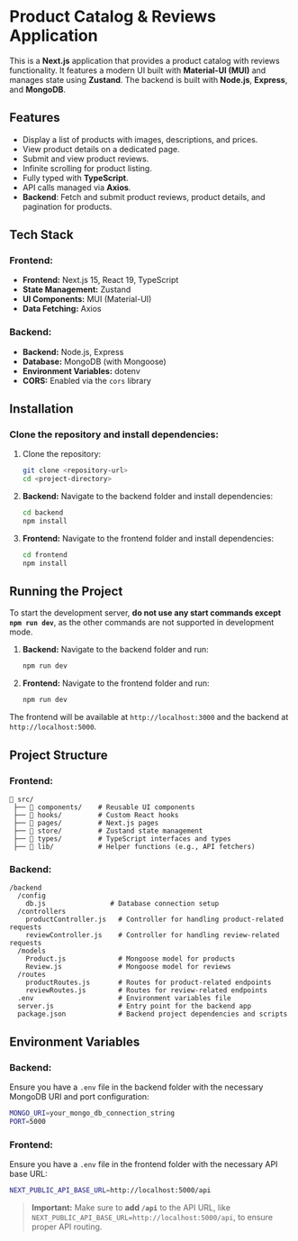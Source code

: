 # Product Catalog & Reviews Application

This is a **Next.js** application that provides a product catalog with reviews functionality. It features a modern UI built with **Material-UI (MUI)** and manages state using **Zustand**. The backend is built with **Node.js**, **Express**, and **MongoDB**.

## Features
- Display a list of products with images, descriptions, and prices.
- View product details on a dedicated page.
- Submit and view product reviews.
- Infinite scrolling for product listing.
- Fully typed with **TypeScript**.
- API calls managed via **Axios**.
- **Backend**: Fetch and submit product reviews, product details, and pagination for products.

## Tech Stack

### Frontend:
- **Frontend:** Next.js 15, React 19, TypeScript
- **State Management:** Zustand
- **UI Components:** MUI (Material-UI)
- **Data Fetching:** Axios

### Backend:
- **Backend:** Node.js, Express
- **Database:** MongoDB (with Mongoose)
- **Environment Variables:** dotenv
- **CORS:** Enabled via the `cors` library

## Installation

### Clone the repository and install dependencies:

1. Clone the repository:
   ```bash
   git clone <repository-url>
   cd <project-directory>
   ```

2. **Backend:**
   Navigate to the backend folder and install dependencies:
   ```bash
   cd backend
   npm install
   ```

3. **Frontend:**
   Navigate to the frontend folder and install dependencies:
   ```bash
   cd frontend
   npm install
   ```

## Running the Project

To start the development server, **do not use any start commands except `npm run dev`**, as the other commands are not supported in development mode.

1. **Backend:**
   Navigate to the backend folder and run:
   ```bash
   npm run dev
   ```

2. **Frontend:**
   Navigate to the frontend folder and run:
   ```bash
   npm run dev
   ```

The frontend will be available at `http://localhost:3000` and the backend at `http://localhost:5000`.

## Project Structure

### Frontend:
```
📂 src/
 ├── 📂 components/    # Reusable UI components
 ├── 📂 hooks/         # Custom React hooks
 ├── 📂 pages/         # Next.js pages
 ├── 📂 store/         # Zustand state management
 ├── 📂 types/         # TypeScript interfaces and types
 ├── 📂 lib/           # Helper functions (e.g., API fetchers)
```

### Backend:
```
/backend
  /config
    db.js                # Database connection setup
  /controllers
    productController.js   # Controller for handling product-related requests
    reviewController.js    # Controller for handling review-related requests
  /models
    Product.js             # Mongoose model for products
    Review.js              # Mongoose model for reviews
  /routes
    productRoutes.js       # Routes for product-related endpoints
    reviewRoutes.js        # Routes for review-related endpoints
  .env                     # Environment variables file
  server.js                # Entry point for the backend app
  package.json             # Backend project dependencies and scripts
```

## Environment Variables

### Backend:
Ensure you have a `.env` file in the backend folder with the necessary MongoDB URI and port configuration:

```sh
MONGO_URI=your_mongo_db_connection_string
PORT=5000
```

### Frontend:
Ensure you have a `.env` file in the frontend folder with the necessary API base URL:

```sh
NEXT_PUBLIC_API_BASE_URL=http://localhost:5000/api
```

> **Important:** Make sure to **add `/api`** to the API URL, like `NEXT_PUBLIC_API_BASE_URL=http://localhost:5000/api`, to ensure proper API routing.
